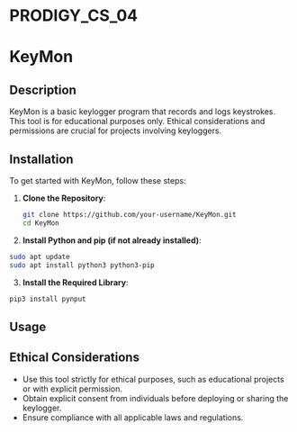 # PRODIGY_CS_04
# KeyMon

## Description
KeyMon is a basic keylogger program that records and logs keystrokes. This tool is for educational purposes only. Ethical considerations and permissions are crucial for projects involving keyloggers.

## Installation

To get started with KeyMon, follow these steps:

1. **Clone the Repository**:
   ```bash
   git clone https://github.com/your-username/KeyMon.git
   cd KeyMon

2. **Install Python and pip (if not already installed)**:
```bash
sudo apt update
sudo apt install python3 python3-pip
```
3. **Install the Required Library**:
```bash
pip3 install pynput
```

## Usage

## Ethical Considerations
- Use this tool strictly for ethical purposes, such as educational projects or with explicit permission.
- Obtain explicit consent from individuals before deploying or sharing the keylogger.
- Ensure compliance with all applicable laws and regulations.

